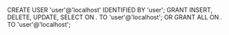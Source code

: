 CREATE USER 'user'@'localhost' IDENTIFIED BY 'user';
GRANT INSERT, DELETE, UPDATE, SELECT ON *.* TO 'user'@'localhost';
OR
GRANT ALL ON *.* TO 'user'@'localhost';